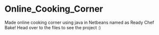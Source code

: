 # Online_Cooking_Corner
Made online cooking corner using java in Netbeans named as Ready Chef Bake!
Head over to the files to see the project :)
